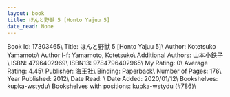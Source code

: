 ```yaml
---
layout: book
title: ほんと野獣 5 [Honto Yajuu 5]
date_read: None
---
```


Book Id: 17303465\ 
Title: ほんと野獣 5 [Honto Yajuu 5]\ 
Author: Kotetsuko Yamamoto\ 
Author l-f: Yamamoto, Kotetsuko\ 
Additional Authors: 山本小鉄子\ 
ISBN: 4796402969\ 
ISBN13: 9784796402965\ 
My Rating: 0\ 
Average Rating: 4.45\ 
Publisher: 海王社\ 
Binding: Paperback\ 
Number of Pages: 176\ 
Year Published: 2012\ 
Date Read: \ 
Date Added: 2020/01/12\ 
Bookshelves: kupka-wstydu\ 
Bookshelves with positions: kupka-wstydu (#786)\ 

